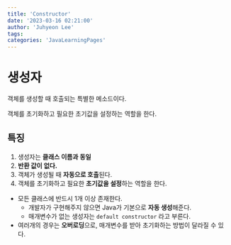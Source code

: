 ```yaml
---
title: 'Constructor'
date: '2023-03-16 02:21:00'
author: 'Juhyeon Lee'
tags: 
categories: 'JavaLearningPages'
---
```


# 생성자


객체를 생성할 때 호출되는 특별한 메소드이다.


객체를 초기화하고 필요한 초기값을 설정하는 역할을 한다.


## 특징

1. 생성자는 **클래스 이름과 동일**
2. **반환 값이 없다.**
3. 객체가 생성될 때 **자동으로 호출**된다.
4. 객체를 초기화하고 필요한 **초기값을 설정**하는 역할을 한다.
- 모든 클래스에 반드시 1개 이상 존재한다.
	- 개발자가 구현해주지 않으면 Java가 기본으로 **자동 생성**해준다.
	- 매개변수가 없는 생성자는 `default constructor` 라고 부른다.
- 여러개의 경우는 **오버로딩**으로, 매개변수를 받아 초기화하는 방법이 달라질 수 있다.
